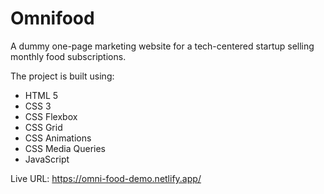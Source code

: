 # Omnifood

A dummy one-page marketing website for a tech-centered startup selling monthly food subscriptions.

The project is built using:

- HTML 5
- CSS 3
- CSS Flexbox
- CSS Grid
- CSS Animations
- CSS Media Queries
- JavaScript

Live URL: https://omni-food-demo.netlify.app/
